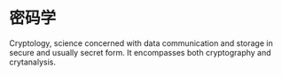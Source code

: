 # 密码学

Cryptology, science concerned with data communication and storage in secure and usually secret form. It encompasses both cryptography and crytanalysis.
